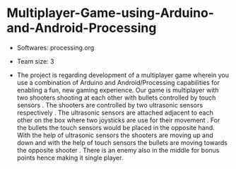 # Multiplayer-Game-using-Arduino-and-Android-Processing
- Softwares: processing.org
- Team size: 3

- The project is regarding development of a multiplayer game wherein you use a combination of Arduino and Android/Processing capabilities for enabling a fun, new gaming experience. Our game is multiplayer with two shooters shooting at each other with bullets controlled by touch sensors . The shooters are controlled by two ultrasonic sensors
respectively . The ultrasonic sensors are attached adjacent to each other on the box where two joysticks are use for their movement . For the bullets the touch
sensors would be placed in the opposite hand. With the help of ultrasonic sensors the shooters are moving up and down and with the help of touch sensors the bullets are moving towards the opposite shooter . There is an enemy also in the middle for bonus points hence making it single player.
